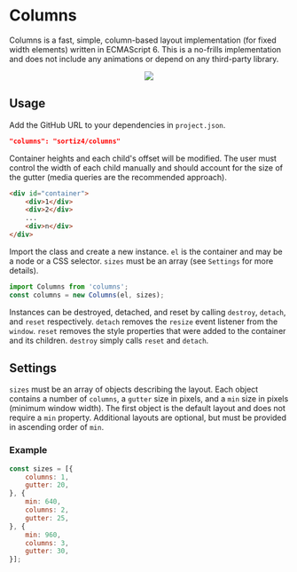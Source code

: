 # Columns
Columns is a fast, simple, column-based layout implementation (for fixed width
elements) written in ECMAScript 6. This is a no-frills implementation and does
not include any animations or depend on any third-party library.

<p align="center">
    <img src="http://stevenortiz.me/static/github/columns.png">
</p>

## Usage

Add the GitHub URL to your dependencies in `project.json`.

```json
"columns": "sortiz4/columns"
```

Container heights and each child's offset will be modified. The user must
control the width of each child manually and should account for the size of the
gutter (media queries are the recommended approach).

```html
<div id="container">
    <div>1</div>
    <div>2</div>
    ...
    <div>n</div>
</div>
```

Import the class and create a new instance. `el` is the container and may be a
node or a CSS selector. `sizes` must be an array (see `Settings` for more
details).

```js
import Columns from 'columns';
const columns = new Columns(el, sizes);
```

Instances can be destroyed, detached, and reset by calling `destroy`, `detach`,
and `reset` respectively. `detach` removes the `resize` event listener from the
`window`. `reset` removes the style properties that were added to the container
and its children. `destroy` simply calls `reset` and `detach`.

## Settings

`sizes` must be an array of objects describing the layout. Each object contains
a number of `columns`, a `gutter` size in pixels, and a `min` size in pixels
(minimum window width). The first object is the default layout and does not
require a `min` property. Additional layouts are optional, but must be provided
in ascending order of `min`.

### Example

```js
const sizes = [{
    columns: 1,
    gutter: 20,
}, {
    min: 640,
    columns: 2,
    gutter: 25,
}, {
    min: 960,
    columns: 3,
    gutter: 30,
}];
```
